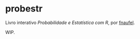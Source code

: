 # probestr

Livro interativo *Probabilidade e Estatística com R*, por
[fnaufel](https://fnaufel.github.io/).

WIP.


